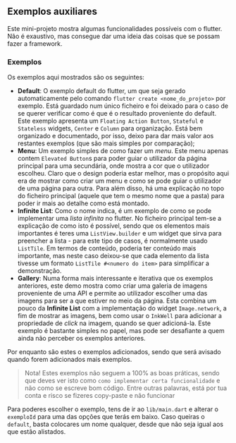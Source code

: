 ## Exemplos auxiliares
Este mini-projeto mostra algumas funcionalidades possíveis com o flutter. 
Não é exaustivo, mas consegue dar uma ideia das coisas que se possam fazer a framework.

### Exemplos
Os exemplos aqui mostrados são os seguintes:
- **Default**: O exemplo default do flutter, um que seja gerado automaticamente pelo comando `flutter create <nome_do_projeto>` por exemplo. 
Está guardado num único ficheiro e foi deixado para o caso de se querer verificar como é que é o resultado proveniente do default. 
Este exemplo apresenta um `Floating Action Button`, `Stateful` e `Stateless` widgets, `Center` e `Column` para organização.
Está bem organizado e documentado, por isso, deixo para dar mais valor aos restantes exemplos (que são mais simples por comparação);
- **Menu**: Um exemplo simples de como fazer um *menu*.
Este menu apenas contem `Elevated Button`s para poder guiar o utilizador da página principal para uma secundária, onde mostra a cor que o utilizador escolheu.
Claro que o design poderia estar melhor, mas o propósito aqui era de mostrar como criar um menu e como se pode guiar o utilizador de uma página para outra.
Para além disso, há uma explicação no topo do ficheiro principal (aquele que tem o mesmo nome que a pasta) para poder ir mais ao detalhe como está montado.
- **Infinite List**: Como o nome indica, é um exemplo de como se pode implementar uma *lista infinita* no flutter.
No ficheiro principal tem-se a explicação de como isto é possível, sendo que os elementos mais importantes é teres uma `ListView.builder` e um widget que sirva para preencher a lista - para este tipo de casos, é normalmente usado `ListTile`.
Em termos de conteúdo, poderia ter conteúdo mais importante, mas neste caso deixou-se que cada elemento da lista tivesse um formato `ListTile #<numero do item>` para simplificar a demonstração.
- **Gallery**: Numa forma mais interessante e iterativa que os exemplos anteriores, este demo mostra como criar uma galeria de imagens proveniente de uma API e permite ao utilizador escolher uma das imagens para ser a que estiver no meio da página.
Esta combina um pouco da **Infinite List** com a implementação do widget `Image.network`, a fim de mostrar as imagens, bem como usar o `InkWell` para adicionar a propriedade de *click* na imagem, quando se quer adicioná-la. 
Este exemplo é bastante simples no papel, mas pode ser desafiante a quem ainda não perceber os exemplos anteriores.

Por enquanto são estes o exemplos adicionados, sendo que será avisado quando forem adicionados mais exemplos.

> Nota! Estes exemplos não seguem a 100% as boas práticas, sendo que deves ver isto como `como implementar certa funcionalidade` e não como se escreve bom código. 
> Entre outras palavras, está por tua conta e risco se fizeres copy-paste e não funcionar

Para poderes escolher o exemplo, tens de ir ao `lib/main.dart` e alterar o `exemploId` para uma das opções que terás em baixo. 
Caso queiras o `default`, basta colocares um nome qualquer, desde que não seja igual aos que estão alistados.
